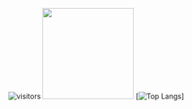 ![visitors](https://visitor-badge.glitch.me/badge?page_id=Sergey-Beltsin.Sergey-Beltsin)
<img height="180em" src="https://github-readme-stats.vercel.app/api?username=Sergey-Beltsin&show_icons=true&hide_border=true&&count_private=true&include_all_commits=true" />
[![Top Langs](https://github-readme-stats.vercel.app/api/top-langs/?username=anuraghazra&layout=compact)]
<!--START_SECTION:waka-->
<!--END_SECTION:waka-->
